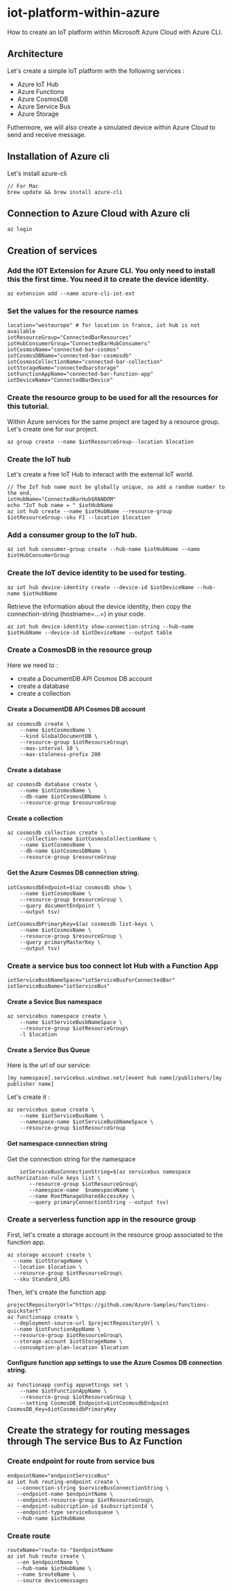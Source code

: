 # iot-platform-within-azure

How to create an IoT platform within Microsoft Azure Cloud with Azure CLI.

## Architecture 

Let's create a simple IoT platform with the following services :

- Azure IoT Hub
- Azure Functions
- Azure CosmosDB
- Azure Service Bus
- Azure Storage

Futhermore, we will also create a simulated device within Azure Cloud to send and receive message.

## Installation of Azure cli

Let's install azure-cli 

    // For Mac 
    brew update && brew install azure-cli

## Connection to Azure Cloud with Azure cli

    az login

## Creation of services

### Add the IOT Extension for Azure CLI. You only need to install this the first time. You need it to create the device identity. 
    
    az extension add --name azure-cli-iot-ext
    
### Set the values for the resource names

    location="westeurope" # for location in france, iot hub is not available
    iotResourceGroup="ConnectedBarResources"
    iotHubConsumerGroup="ConnectedBarHubConsumers"
    iotCosmosName="connected-bar-cosmos"
    iotCosmosDBName="connected-bar-cosmosdb"
    iotCosmosCollectionName="connected-bar-collection"
    iotStorageName="connectedbarstorage"
    iotFunctionAppName="connected-bar-function-app"
    iotDeviceName="ConnectedBarDevice"
    
### Create the resource group to be used for all the resources for this tutorial.
    
Within Azure services for the same project are taged by a resource group. Let's create one for our project.

    az group create --name $iotResourceGroup--location $location
    
### Create the IoT hub
   
Let's create a free IoT Hub to interact with the external IoT world.

    // The IoT hub name must be globally unique, so add a random number to the end.
    iotHubName="ConnectedBarHub$RANDOM"
    echo "IoT hub name = " $iotHubName
    az iot hub create --name $iotHubName --resource-group $iotResourceGroup--sku F1 --location $location
    
### Add a consumer group to the IoT hub.
    
    az iot hub consumer-group create --hub-name $iotHubName --name $iotHubConsumerGroup
    
### Create the IoT device identity to be used for testing.
    
    az iot hub device-identity create --device-id $iotDeviceName --hub-name $iotHubName
    
Retrieve the information about the device identity, then copy the connection-string (hostname=...=) in your code.

    az iot hub device-identity show-connection-string --hub-name $iotHubName --device-id $iotDeviceName --output table

### Create a CosmosDB in the resource group

Here we need to : 

- create a DocumentDB API Cosmos DB account
- create a database
- create a collection

#### Create a DocumentDB API Cosmos DB account

    az cosmosdb create \
        --name $iotCosmosName \
        --kind GlobalDocumentDB \
        --resource-group $iotResourceGroup\
        --max-interval 10 \
        --max-staleness-prefix 200 

#### Create a database 

    az cosmosdb database create \
        --name $iotCosmosName \
        --db-name $iotCosmosDBName \
        --resource-group $resourceGroup

#### Create a collection

    az cosmosdb collection create \
        --collection-name $iotCosmosCollectionName \
        --name $iotCosmosName \
        --db-name $iotCosmosDBName \
        --resource-group $resourceGroup
        
#### Get the Azure Cosmos DB connection string.

    iotCosmosdbEndpoint=$(az cosmosdb show \
        --name $iotCosmosName \
        --resource-group $resourceGroup \
        --query documentEndpoint \
        --output tsv)

    iotCosmosdbPrimaryKey=$(az cosmosdb list-keys \
        --name $iotCosmosName \
        --resource-group $resourceGroup \
        --query primaryMasterKey \
        --output tsv)
        
        
### Create a service bus too connect Iot Hub with a Function App

    iotServiceBusbNameSpace="iotServiceBusForConnectedBar"
    iotServiceBusName="iotServiceBus"
    
#### Create a Sevice Bus namespace
    
    az servicebus namespace create \
        --name $iotServiceBusbNameSpace \
        --resource-group $iotResourceGroup\
        -l $location
    
#### Create a Service Bus Queue

Here is the url of our service:

    [my namespace].servicebus.windows.net/[event hub name]/publishers/[my publisher name]

Let's create it : 

    az servicebus queue create \
        --name $iotServiceBusName \
        --namespace-name $iotServiceBusbNameSpace \
        --resource-group $iotResourceGroup
            
#### Get namespace connection string
        
Get the connection string for the namespace

        iotServiceBusConnectionString=$(az servicebus namespace authorization-rule keys list \
           --resource-group $iotResourceGroup\
           --namespace-name  $namespaceName \
           --name RootManageSharedAccessKey \
           --query primaryConnectionString --output tsv)

### Create a serverless function app in the resource group

First, let's create a storage account in the resource group associated to the function app.

    az storage account create \
      --name $iotStorageName \
      --location $location \
      --resource-group $iotResourceGroup\
      --sku Standard_LRS

Then, let's create the function app

    projectRepositoryUrl="https://github.com/Azure-Samples/functions-quickstart"
    az functionapp create \
      --deployment-source-url $projectRepositoryUrl \
      --name $iotFunctionAppName \
      --resource-group $iotResourceGroup\
      --storage-account $iotStorageName \
      --consumption-plan-location $location
      
#### Configure function app settings to use the Azure Cosmos DB connection string.

    az functionapp config appsettings set \
        --name $iotFunctionAppName \
        --resource-group $iotResourceGroup \
        --setting CosmosDB_Endpoint=$iotCosmosdbEndpoint CosmosDB_Key=$iotCosmosdbPrimaryKey
    
## Create the strategy for routing messages through The service Bus to Az Function

### Create endpoint for route from service bus

    endpointName="endpointServiceBus"
    az iot hub routing-endpoint create \
       --connection-string $serviceBusConnectionString \
       --endpoint-name $endpointName \
       --endpoint-resource-group $iotResourceGroup\
       --endpoint-subscription-id $subscriptionId \
       --endpoint-type servicebusqueue \
       --hub-name $iotHubName
       
    
### Create route

    routeName="route-to-"$endpointName
    az iot hub route create \
       --en $endpointName \
       --hub-name $iotHubName \
       --name $routeName \
       --source devicemessages
   
